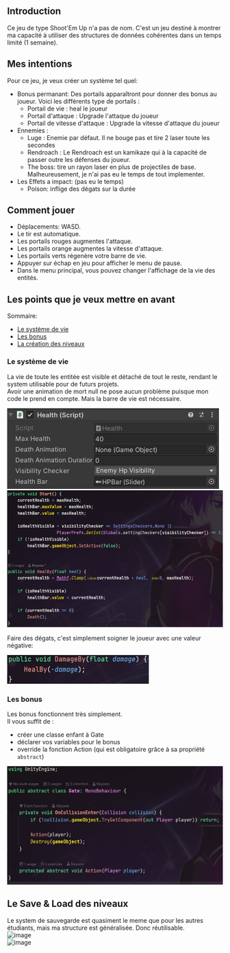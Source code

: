 ## Introduction
Ce jeu de type Shoot'Em Up n'a pas de nom. C'est un jeu destiné à montrer ma capacité à utiliser des structures de données cohérentes dans un temps limité (1 semaine).


## Mes intentions
Pour ce jeu, je veux créer un système tel quel:
- Bonus permanant: Des portails apparaîtront pour donner des bonus au joueur. Voici les différents type de portails :
	- Portail de vie : heal le joueur
	- Portail d'attaque : Upgrade l'attaque du joueur
	- Portail de vitesse d'attaque : Upgrade la vitesse d'attaque du joueur
- Ennemies :
	- Luge : Enemie par défaut. Il ne bouge pas et tire 2 laser toute les secondes
	- Rendroach : Le Rendroach est un kamikaze qui à la capacité de passer outre les défenses du joueur.
	- The boss: tire un rayon laser en plus de projectiles de base. Malheureusement, je n'ai pas eu le temps de tout implementer.
- Les Effets a impact: (pas eu le temps)
	- Poison: inflige des dégats sur la durée


## Comment jouer
- Déplacements: WASD.
- Le tir est automatique.
- Les portails rouges augmentes l'attaque.
- Les portails orange augmentes la vitesse d'attaque.
- Les portails verts régenère votre barre de vie.
- Appuyer sur échap en jeu pour afficher le menu de pause.
- Dans le menu principal, vous pouvez changer l'affichage de la vie des entités.


## Les points que je veux mettre en avant
Sommaire:
- [Le système de vie](#le-système-de-vie)
- [Les bonus](#les-bonus)
- [La création des niveaux](#la-sauvegarde-des-niveaux)

### Le système de vie
La vie de toute les entitée est visible et détaché de tout le reste, rendant le system utilisable pour de futurs projets.<br>
Avoir une animation de mort null ne pose aucun problème puisque mon code le prend en compte. Mais la barre de vie est nécessaire.


![](ReadmeImages/HealthInspector.png)<br>
![](ReadmeImages/HealthCode.png)


Faire des dégats, c'est simplement soigner le joueur avec une valeur négative:

![](ReadmeImages/HealthCode_DealDamage.png)

### Les bonus
Les bonus fonctionnent très simplement.<br>
Il vous suffit de :
- créer une classe enfant à Gate
- déclarer vos variables pour le bonus
- override la fonction Action (qui est obligatoire grâce à sa propriété `abstract`)

![](ReadmeImages/GateCode.png)

## Le Save & Load des niveaux
Le system de sauvegarde est quasiment le meme que pour les autres étudiants, mais ma structure est généralisée. Donc réutilisable.<br>
![image](https://user-images.githubusercontent.com/60699390/230680519-39ceca6c-e6e0-4d00-9ff5-64336a581e79.png)<br>
![image](https://user-images.githubusercontent.com/60699390/230680895-a83c8dce-79b2-42c6-8037-3ddb719f90c4.png)

